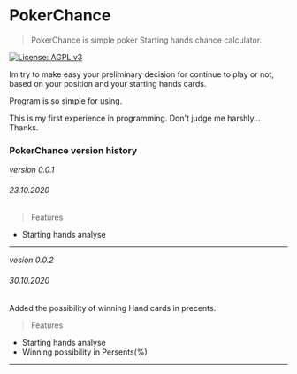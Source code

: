 # PokerChance


>PokerChance is simple poker Starting hands chance calculator.

[![License: AGPL v3](https://img.shields.io/badge/License-AGPL%20v3-blue.svg)](https://www.gnu.org/licenses/agpl-3.0)

Im try to make easy your preliminary decision for continue to play or not, based on your position and your starting hands cards. 

Program is so simple for using. 

This is my first experience in programming. Don't judge me harshly...
Thanks.


### PokerChance version history

_version 0.0.1_
###### 23.10.2020

>Features

* Starting hands analyse

---
_vesion 0.0.2_
###### 30.10.2020

Added the possibility of winning Hand cards in precents.

>Features

* Starting hands analyse
* Winning possibility in Persents(%)
---
